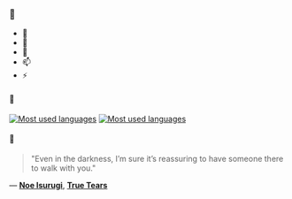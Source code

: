 ### 👋

- 🔭
- 🌱
- 💬
- 📫
- ⚡

#### 🧏

[![Most used languages](https://github-readme-stats-aynah.vercel.app/api/top-langs/?username=aynh&theme=solarized-dark&langs_count=6&layout=compact&hide_title=true)](https://github.com/anuraghazra/github-readme-stats#gh-dark-mode-only)
[![Most used languages](https://github-readme-stats-aynah.vercel.app/api/top-langs/?username=aynh&theme=solarized-light&langs_count=6&layout=compact&hide_title=true)](https://github.com/anuraghazra/github-readme-stats#gh-light-mode-only)

#### 💬

> "Even in the darkness, I’m sure it’s reassuring to have someone there to walk with you."

&mdash; [**Noe Isurugi**](https://myanimelist.net/character.php?q=Noe%20Isurugi&cat=character), [**True Tears**](https://myanimelist.net/search/all?q=True%20Tears&cat=all)
